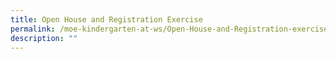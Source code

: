 ```yaml
---
title: Open House and Registration Exercise
permalink: /moe-kindergarten-at-ws/Open-House-and-Registration-exercise/
description: ""
---
```


